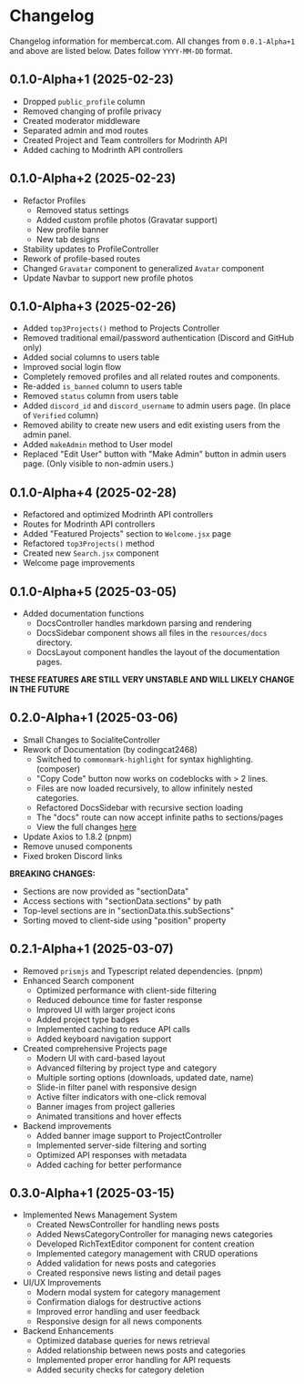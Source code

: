 # Changelog

Changelog information for membercat.com. All changes from `0.0.1-Alpha+1` and above are listed below. Dates follow `YYYY-MM-DD` format.

## 0.1.0-Alpha+1 (2025-02-23)

-   Dropped `public_profile` column
-   Removed changing of profile privacy
-   Created moderator middleware
-   Separated admin and mod routes
-   Created Project and Team controllers for Modrinth API
-   Added caching to Modrinth API controllers

## 0.1.0-Alpha+2 (2025-02-23)

-   Refactor Profiles
    -   Removed status settings
    -   Added custom profile photos (Gravatar support)
    -   New profile banner
    -   New tab designs
-   Stability updates to ProfileController
-   Rework of profile-based routes
-   Changed `Gravatar` component to generalized `Avatar` component
-   Update Navbar to support new profile photos

## 0.1.0-Alpha+3 (2025-02-26)

-   Added `top3Projects()` method to Projects Controller
-   Removed traditional email/password authentication (Discord and GitHub only)
-   Added social columns to users table
-   Improved social login flow
-   Completely removed profiles and all related routes and components.
-   Re-added `is_banned` column to users table
-   Removed `status` column from users table
-   Added `discord_id` and `discord_username` to admin users page. (In place of `Verified` column)
-   Removed ability to create new users and edit existing users from the admin panel.
-   Added `makeAdmin` method to User model
-   Replaced "Edit User" button with "Make Admin" button in admin users page. (Only visible to non-admin users.)

## 0.1.0-Alpha+4 (2025-02-28)

-   Refactored and optimized Modrinth API controllers
-   Routes for Modrinth API controllers
-   Added "Featured Projects" section to `Welcome.jsx` page
-   Refactored `top3Projects()` method
-   Created new `Search.jsx` component
-   Welcome page improvements

## 0.1.0-Alpha+5 (2025-03-05)

-   Added documentation functions
    -   DocsController handles markdown parsing and rendering
    -   DocsSidebar component shows all files in the `resources/docs` directory.
    -   DocsLayout component handles the layout of the documentation pages.

**THESE FEATURES ARE STILL VERY UNSTABLE AND WILL LIKELY CHANGE IN THE FUTURE**

## 0.2.0-Alpha+1 (2025-03-06)

-   Small Changes to SocialiteController
-   Rework of Documentation (by codingcat2468)
    -   Switched to `commonmark-highlight` for syntax highlighting. (composer)
    -   "Copy Code" button now works on codeblocks with > 2 lines.
    -   Files are now loaded recursively, to allow infinitely nested categories.
    -   Refactored DocsSidebar with recursive section loading
    -   The "docs" route can now accept infinite paths to sections/pages
    -   View the full changes [here](https://github.com/Membercat-Studios/membercat.com/pull/1)
-   Update Axios to 1.8.2 (pnpm)
-   Remove unused components
-   Fixed broken Discord links

**BREAKING CHANGES:**

-   Sections are now provided as "sectionData"
-   Access sections with "sectionData.sections" by path
-   Top-level sections are in "sectionData.this.subSections"
-   Sorting moved to client-side using "position" property

## 0.2.1-Alpha+1 (2025-03-07)

-   Removed `prismjs` and Typescript related dependencies. (pnpm)
-   Enhanced Search component
    -   Optimized performance with client-side filtering
    -   Reduced debounce time for faster response
    -   Improved UI with larger project icons
    -   Added project type badges
    -   Implemented caching to reduce API calls
    -   Added keyboard navigation support
-   Created comprehensive Projects page
    -   Modern UI with card-based layout
    -   Advanced filtering by project type and category
    -   Multiple sorting options (downloads, updated date, name)
    -   Slide-in filter panel with responsive design
    -   Active filter indicators with one-click removal
    -   Banner images from project galleries
    -   Animated transitions and hover effects
-   Backend improvements
    -   Added banner image support to ProjectController
    -   Implemented server-side filtering and sorting
    -   Optimized API responses with metadata
    -   Added caching for better performance

## 0.3.0-Alpha+1 (2025-03-15)

-   Implemented News Management System
    -   Created NewsController for handling news posts
    -   Added NewsCategoryController for managing news categories
    -   Developed RichTextEditor component for content creation
    -   Implemented category management with CRUD operations
    -   Added validation for news posts and categories
    -   Created responsive news listing and detail pages
-   UI/UX Improvements
    -   Modern modal system for category management
    -   Confirmation dialogs for destructive actions
    -   Improved error handling and user feedback
    -   Responsive design for all news components
-   Backend Enhancements
    -   Optimized database queries for news retrieval
    -   Added relationship between news posts and categories
    -   Implemented proper error handling for API requests
    -   Added security checks for category deletion
